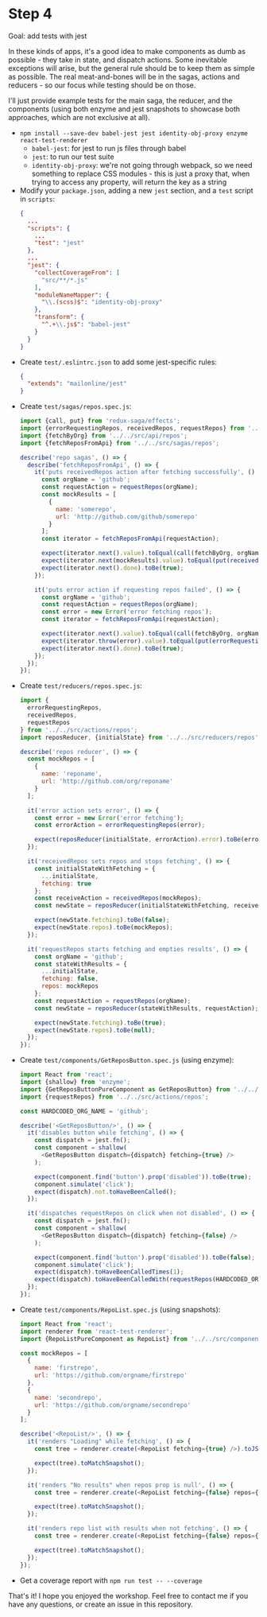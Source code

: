# Step 4

Goal: add tests with jest

In these kinds of apps, it's a good idea to make components as dumb as possible - they take in state, and dispatch actions. Some inevitable exceptions will arise, but the general rule should be to keep them as simple as possible. The real meat-and-bones will be in the sagas, actions and reducers - so our focus while testing should be on those.

I'll just provide example tests for the main saga, the reducer, and the components (using both enzyme and jest snapshots to showcase both approaches, which are not exclusive at all).

  - `npm install --save-dev babel-jest jest identity-obj-proxy enzyme react-test-renderer`
    - `babel-jest`: for jest to run js files through babel
    - `jest`: to run our test suite
    - `identity-obj-proxy`: we're not going through webpack, so we need something to replace CSS modules - this is just a proxy that, when trying to access any property, will return the key as a string
  - Modify your `package.json`, adding a new `jest` section, and a `test` script in `scripts`:
    ```json
    {
      ...
      "scripts": {
        ...
        "test": "jest"
      },
      ...
      "jest": {
        "collectCoverageFrom": [
          "src/**/*.js"
        ],
        "moduleNameMapper": {
          "\\.(scss)$": "identity-obj-proxy"
        },
        "transform": {
          "^.+\\.js$": "babel-jest"
        }
      }
    }
    ```
  - Create `test/.eslintrc.json` to add some jest-specific rules:
    ```json
    {
      "extends": "mailonline/jest"
    }
    ```
  - Create `test/sagas/repos.spec.js`:
    ```js
    import {call, put} from 'redux-saga/effects';
    import {errorRequestingRepos, receivedRepos, requestRepos} from '../../src/actions/repos';
    import {fetchByOrg} from '../../src/api/repos';
    import {fetchReposFromApi} from '../../src/sagas/repos';

    describe('repo sagas', () => {
      describe('fetchReposFromApi', () => {
        it('puts receivedRepos action after fetching successfully', () => {
          const orgName = 'github';
          const requestAction = requestRepos(orgName);
          const mockResults = [
            {
              name: 'somerepo',
              url: 'http://github.com/github/somerepo'
            }
          ];
          const iterator = fetchReposFromApi(requestAction);

          expect(iterator.next().value).toEqual(call(fetchByOrg, orgName));
          expect(iterator.next(mockResults).value).toEqual(put(receivedRepos(mockResults)));
          expect(iterator.next().done).toBe(true);
        });

        it('puts error action if requesting repos failed', () => {
          const orgName = 'github';
          const requestAction = requestRepos(orgName);
          const error = new Error('error fetching repos');
          const iterator = fetchReposFromApi(requestAction);

          expect(iterator.next().value).toEqual(call(fetchByOrg, orgName));
          expect(iterator.throw(error).value).toEqual(put(errorRequestingRepos(error)));
          expect(iterator.next().done).toBe(true);
        });
      });
    });
    ```
  - Create `test/reducers/repos.spec.js`:
    ```js
    import {
      errorRequestingRepos,
      receivedRepos,
      requestRepos
    } from '../../src/actions/repos';
    import reposReducer, {initialState} from '../../src/reducers/repos';

    describe('repos reducer', () => {
      const mockRepos = [
        {
          name: 'reponame',
          url: 'http://github.com/org/reponame'
        }
      ];

      it('error action sets error', () => {
        const error = new Error('error fetching');
        const errorAction = errorRequestingRepos(error);

        expect(reposReducer(initialState, errorAction).error).toBe(error);
      });

      it('receivedRepos sets repos and stops fetching', () => {
        const initialStateWithFetching = {
          ...initialState,
          fetching: true
        };
        const receiveAction = receivedRepos(mockRepos);
        const newState = reposReducer(initialStateWithFetching, receiveAction);

        expect(newState.fetching).toBe(false);
        expect(newState.repos).toBe(mockRepos);
      });

      it('requestRepos starts fetching and empties results', () => {
        const orgName = 'github';
        const stateWithResults = {
          ...initialState,
          fetching: false,
          repos: mockRepos
        };
        const requestAction = requestRepos(orgName);
        const newState = reposReducer(stateWithResults, requestAction);

        expect(newState.fetching).toBe(true);
        expect(newState.repos).toBe(null);
      });
    });
    ```
  - Create `test/components/GetReposButton.spec.js` (using enzyme):
    ```js
    import React from 'react';
    import {shallow} from 'enzyme';
    import {GetReposButtonPureComponent as GetReposButton} from '../../src/components/GetReposButton';
    import {requestRepos} from '../../src/actions/repos';

    const HARDCODED_ORG_NAME = 'github';

    describe('<GetReposButton/>', () => {
      it('disables button while fetching', () => {
        const dispatch = jest.fn();
        const component = shallow(
          <GetReposButton dispatch={dispatch} fetching={true} />
        );

        expect(component.find('button').prop('disabled')).toBe(true);
        component.simulate('click');
        expect(dispatch).not.toHaveBeenCalled();
      });

      it('dispatches requestRepos on click when not disabled', () => {
        const dispatch = jest.fn();
        const component = shallow(
          <GetReposButton dispatch={dispatch} fetching={false} />
        );

        expect(component.find('button').prop('disabled')).toBe(false);
        component.simulate('click');
        expect(dispatch).toHaveBeenCalledTimes(1);
        expect(dispatch).toHaveBeenCalledWith(requestRepos(HARDCODED_ORG_NAME));
      });
    });
    ```
  - Create `test/components/RepoList.spec.js` (using snapshots):
    ```js
    import React from 'react';
    import renderer from 'react-test-renderer';
    import {RepoListPureComponent as RepoList} from '../../src/components/RepoList';

    const mockRepos = [
      {
        name: 'firstrepo',
        url: 'https://github.com/orgname/firstrepo'
      },
      {
        name: 'secondrepo',
        url: 'https://github.com/orgname/secondrepo'
      }
    ];

    describe('<RepoList/>', () => {
      it('renders "Loading" while fetching', () => {
        const tree = renderer.create(<RepoList fetching={true} />).toJSON();

        expect(tree).toMatchSnapshot();
      });

      it('renders "No results" when repos prop is null', () => {
        const tree = renderer.create(<RepoList fetching={false} repos={null} />).toJSON();

        expect(tree).toMatchSnapshot();
      });

      it('renders repo list with results when not fetching', () => {
        const tree = renderer.create(<RepoList fetching={false} repos={mockRepos} />).toJSON();

        expect(tree).toMatchSnapshot();
      });
    });
    ```
  - Get a coverage report with `npm run test -- --coverage`


That's it! I hope you enjoyed the workshop. Feel free to contact me if you have any questions, or create an issue in this repository.
